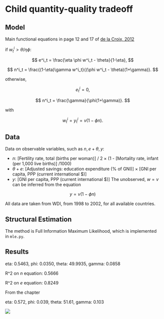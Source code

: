 # Child quantity-quality tradeoff

## Model

Main functional equations in page 12 and 17 of [de la Croix, 2012](https://www.cambridge.org/core/books/fertility-education-growth-and-sustainability/02F5F1FC987715CC5F1C4AA2E8B6C4E9)

if $w^i_t > \theta/\eta\phi$:

$$
e^i_t = \frac{\eta \phi w^i_t - \theta}{1-\eta},
$$

$$
n^i_t = \frac{(1-\eta)\gamma w^i_t}{(\phi w^i_t - \theta)(1+\gamma)}.
$$

otherwise,

$$
e^i_t = 0,
$$

$$
n^i_t = \frac{\gamma}{\phi(1+\gamma)}.
$$

with

$$
w^i_t = y^i_t = v (1-\phi n).
$$

## Data

Data on observable variables, such as $n, e + \theta, y$:
- $n$: [Fertility rate, total (births per woman)] / 2 $\times$ (1 - [Mortality rate, infant (per 1,000 live births)] /1000)
- $\theta + e$: [Adjusted savings: education expenditure (% of GNI)] $\times$ [GNI per capita, PPP (current international $)]
- $y$: [GNI per capita, PPP (current international $)]
The unobserved, $w=v$ can be inferred from the equation

$$
  y = v(1-\phi n)
$$

All data are taken from WDI, from 1998 to 2002, for all available countries.

## Structural Estimation

The method is Full Information Maximum Likelihood, which is implemented in `mle.py`.

## Results

eta: 0.5463, phi: 0.0350, theta: 49.9935, gamma: 0.0858

R^2 on $n$ equation: 0.5666

R^2 on $e$ equation: 0.8249

From the chapter

eta: 0.572, phi: 0.039, theta: 51.61, gamma: 0.103

![](https://raw.githubusercontent.com/thanhqtran/replications/main/delacroix2012chap1/plot.png)













